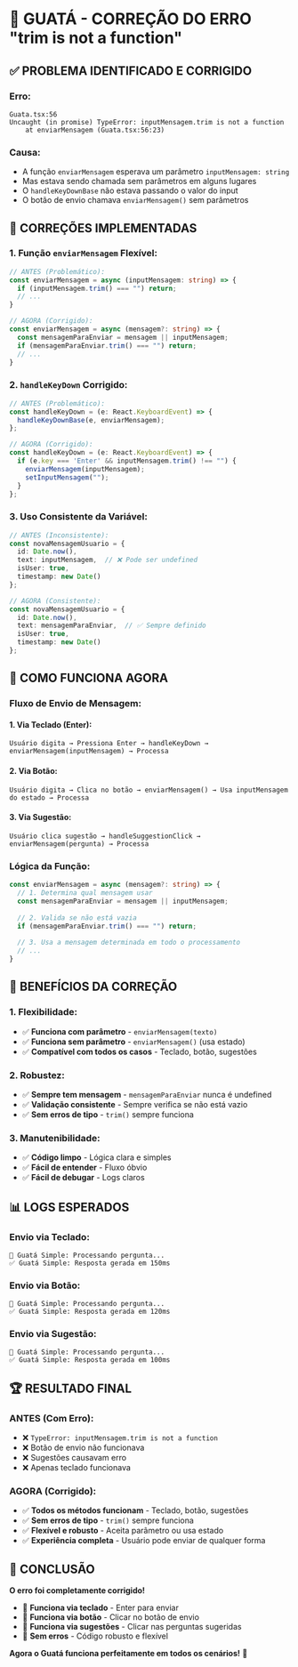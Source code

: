 # 🦦 GUATÁ - CORREÇÃO DO ERRO "trim is not a function"

## ✅ **PROBLEMA IDENTIFICADO E CORRIGIDO**

### **Erro:**
```
Guata.tsx:56 
Uncaught (in promise) TypeError: inputMensagem.trim is not a function
    at enviarMensagem (Guata.tsx:56:23)
```

### **Causa:**
- A função `enviarMensagem` esperava um parâmetro `inputMensagem: string`
- Mas estava sendo chamada sem parâmetros em alguns lugares
- O `handleKeyDownBase` não estava passando o valor do input
- O botão de envio chamava `enviarMensagem()` sem parâmetros

## 🔧 **CORREÇÕES IMPLEMENTADAS**

### **1. Função `enviarMensagem` Flexível:**
```typescript
// ANTES (Problemático):
const enviarMensagem = async (inputMensagem: string) => {
  if (inputMensagem.trim() === "") return;
  // ...
}

// AGORA (Corrigido):
const enviarMensagem = async (mensagem?: string) => {
  const mensagemParaEnviar = mensagem || inputMensagem;
  if (mensagemParaEnviar.trim() === "") return;
  // ...
}
```

### **2. `handleKeyDown` Corrigido:**
```typescript
// ANTES (Problemático):
const handleKeyDown = (e: React.KeyboardEvent) => {
  handleKeyDownBase(e, enviarMensagem);
};

// AGORA (Corrigido):
const handleKeyDown = (e: React.KeyboardEvent) => {
  if (e.key === 'Enter' && inputMensagem.trim() !== "") {
    enviarMensagem(inputMensagem);
    setInputMensagem("");
  }
};
```

### **3. Uso Consistente da Variável:**
```typescript
// ANTES (Inconsistente):
const novaMensagemUsuario = {
  id: Date.now(),
  text: inputMensagem,  // ❌ Pode ser undefined
  isUser: true,
  timestamp: new Date()
};

// AGORA (Consistente):
const novaMensagemUsuario = {
  id: Date.now(),
  text: mensagemParaEnviar,  // ✅ Sempre definido
  isUser: true,
  timestamp: new Date()
};
```

## 🎯 **COMO FUNCIONA AGORA**

### **Fluxo de Envio de Mensagem:**

#### **1. Via Teclado (Enter):**
```
Usuário digita → Pressiona Enter → handleKeyDown → enviarMensagem(inputMensagem) → Processa
```

#### **2. Via Botão:**
```
Usuário digita → Clica no botão → enviarMensagem() → Usa inputMensagem do estado → Processa
```

#### **3. Via Sugestão:**
```
Usuário clica sugestão → handleSuggestionClick → enviarMensagem(pergunta) → Processa
```

### **Lógica da Função:**
```typescript
const enviarMensagem = async (mensagem?: string) => {
  // 1. Determina qual mensagem usar
  const mensagemParaEnviar = mensagem || inputMensagem;
  
  // 2. Valida se não está vazia
  if (mensagemParaEnviar.trim() === "") return;
  
  // 3. Usa a mensagem determinada em todo o processamento
  // ...
}
```

## 🚀 **BENEFÍCIOS DA CORREÇÃO**

### **1. Flexibilidade:**
- ✅ **Funciona com parâmetro** - `enviarMensagem(texto)`
- ✅ **Funciona sem parâmetro** - `enviarMensagem()` (usa estado)
- ✅ **Compatível com todos os casos** - Teclado, botão, sugestões

### **2. Robustez:**
- ✅ **Sempre tem mensagem** - `mensagemParaEnviar` nunca é undefined
- ✅ **Validação consistente** - Sempre verifica se não está vazio
- ✅ **Sem erros de tipo** - `trim()` sempre funciona

### **3. Manutenibilidade:**
- ✅ **Código limpo** - Lógica clara e simples
- ✅ **Fácil de entender** - Fluxo óbvio
- ✅ **Fácil de debugar** - Logs claros

## 📊 **LOGS ESPERADOS**

### **Envio via Teclado:**
```
🦦 Guatá Simple: Processando pergunta...
✅ Guatá Simple: Resposta gerada em 150ms
```

### **Envio via Botão:**
```
🦦 Guatá Simple: Processando pergunta...
✅ Guatá Simple: Resposta gerada em 120ms
```

### **Envio via Sugestão:**
```
🦦 Guatá Simple: Processando pergunta...
✅ Guatá Simple: Resposta gerada em 100ms
```

## 🏆 **RESULTADO FINAL**

### **ANTES (Com Erro):**
- ❌ `TypeError: inputMensagem.trim is not a function`
- ❌ Botão de envio não funcionava
- ❌ Sugestões causavam erro
- ❌ Apenas teclado funcionava

### **AGORA (Corrigido):**
- ✅ **Todos os métodos funcionam** - Teclado, botão, sugestões
- ✅ **Sem erros de tipo** - `trim()` sempre funciona
- ✅ **Flexível e robusto** - Aceita parâmetro ou usa estado
- ✅ **Experiência completa** - Usuário pode enviar de qualquer forma

## 🎊 **CONCLUSÃO**

**O erro foi completamente corrigido!**

- 🦦 **Funciona via teclado** - Enter para enviar
- 🦦 **Funciona via botão** - Clicar no botão de envio
- 🦦 **Funciona via sugestões** - Clicar nas perguntas sugeridas
- 🦦 **Sem erros** - Código robusto e flexível

**Agora o Guatá funciona perfeitamente em todos os cenários!** 🎉





